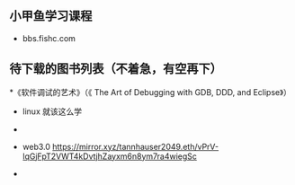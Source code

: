



## 小甲鱼学习课程
* bbs.fishc.com




## 待下载的图书列表（不着急，有空再下）
*《软件调试的艺术》（《 The Art of Debugging with GDB, DDD, and Eclipse》）
* linux 就该这么学
* 



* web3.0  https://mirror.xyz/tannhauser2049.eth/vPrV-lqGjFpT2VWT4kDvtjhZayxm6n8ym7ra4wiegSc
* 
